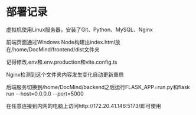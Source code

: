 # 部署记录

虚拟机使用Linux服务器，安装了Git、Python、MySQL、Nginx

前端页面通过Windows Node构建出index.html放在/home/DocMind/frontend/dist文件夹

记得修改.env和.env.production和vite.config.ts

Nginx检测到这个文件夹内容发生变化自动更新重启

后端服务切换到/home/DocMind/backend之后运行FLASK_APP=run.py和flask run --host=0.0.0.0 --port=5000

在任意连接到内网的电脑上访问http://172.20.41.146:5173/即可使用